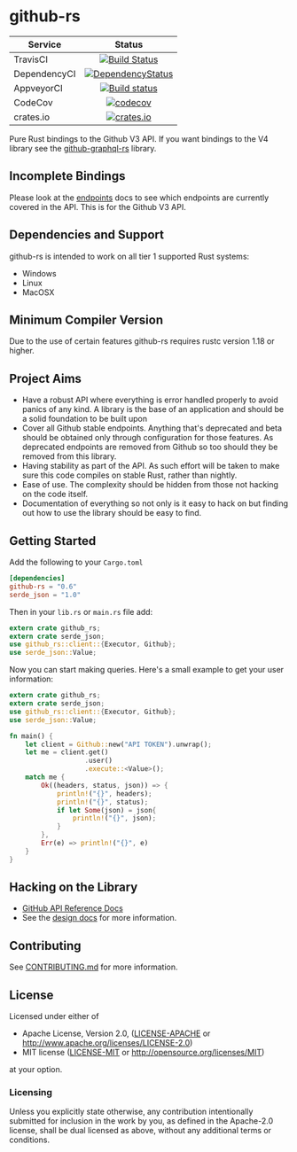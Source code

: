 # github-rs

| Service      | Status |
| -------      | :----: |
| TravisCI     | [![Build Status](https://travis-ci.org/mgattozzi/github-rs.svg?branch=master)](https://travis-ci.org/mgattozzi/github-rs)   |
| DependencyCI | [![DependencyStatus](https://dependencyci.com/github/mgattozzi/github-rs/badge)](https://dependencyci.com/github/mgattozzi/github-rs)   |
| AppveyorCI   | [![Build status](https://ci.appveyor.com/api/projects/status/st04a7hltt8h42lq?svg=true)](https://ci.appveyor.com/project/mgattozzi/github-rs)       |
| CodeCov   | [![codecov](https://codecov.io/gh/mgattozzi/github-rs/branch/master/graph/badge.svg)](https://codecov.io/gh/mgattozzi/github-rs)      |
| crates.io | [![crates.io](https://img.shields.io/crates/v/github-rs.svg)](https://crates.io/crates/github-rs) |

Pure Rust bindings to the Github V3 API. If you want bindings to the V4 library
see the [github-graphql-rs](./github-gql-rs) library.

## Incomplete Bindings
Please look at the [endpoints](./docs/endpoints.md) docs to see which endpoints
are currently covered in the API. This is for the Github V3 API.

## Dependencies and Support
github-rs is intended to work on all tier 1 supported Rust systems:

- Windows
- Linux
- MacOSX

## Minimum Compiler Version
Due to the use of certain features github-rs requires rustc version 1.18 or
higher.

## Project Aims
- Have a robust API where everything is error handled properly to avoid
  panics of any kind. A library is the base of an application and should
  be a solid foundation to be built upon
- Cover all Github stable endpoints. Anything that's deprecated and beta
  should be obtained only through configuration for those features. As
  deprecated endpoints are removed from Github so too should they be
  removed from this library.
- Having stability as part of the API. As such effort will be
  taken to make sure this code compiles on stable Rust, rather than
  nightly.
- Ease of use. The complexity should be hidden from those not hacking on
  the code itself.
- Documentation of everything so not only is it easy to hack on but
  finding out how to use the library should be easy to find.

## Getting Started
Add the following to your `Cargo.toml`

```toml
[dependencies]
github-rs = "0.6"
serde_json = "1.0"
```

Then in your `lib.rs` or `main.rs` file add:

```rust
extern crate github_rs;
extern crate serde_json;
use github_rs::client::{Executor, Github};
use serde_json::Value;
```

Now you can start making queries. Here's a small example to get your user
information:

```rust
extern crate github_rs;
extern crate serde_json;
use github_rs::client::{Executor, Github};
use serde_json::Value;

fn main() {
    let client = Github::new("API TOKEN").unwrap();
    let me = client.get()
                   .user()
                   .execute::<Value>();
    match me {
        Ok((headers, status, json)) => {
            println!("{}", headers);
            println!("{}", status);
            if let Some(json) = json{
                println!("{}", json);
            }
        },
        Err(e) => println!("{}", e)
    }
}
```

## Hacking on the Library
- [GitHub API Reference Docs](https://developer.github.com/v3/)
- See the [design docs](./docs/design.md) for more information.

## Contributing
See [CONTRIBUTING.md](CONTRIBUTING.md) for more information.

## License

Licensed under either of

 * Apache License, Version 2.0, ([LICENSE-APACHE](LICENSE-APACHE) or http://www.apache.org/licenses/LICENSE-2.0)
 * MIT license ([LICENSE-MIT](LICENSE-MIT) or http://opensource.org/licenses/MIT)

at your option.

### Licensing

Unless you explicitly state otherwise, any contribution intentionally submitted
for inclusion in the work by you, as defined in the Apache-2.0 license, shall be
dual licensed as above, without any additional terms or conditions.
